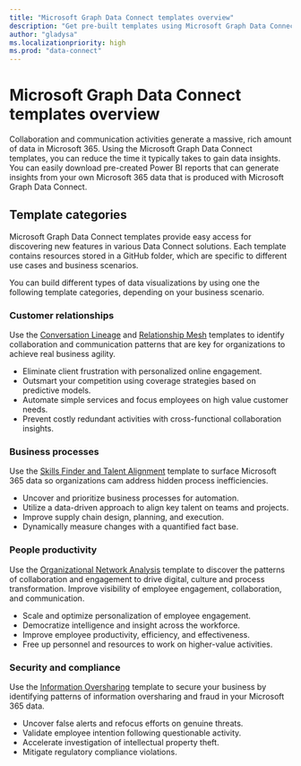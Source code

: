 ```yaml
---
title: "Microsoft Graph Data Connect templates overview"
description: "Get pre-built templates using Microsoft Graph Data Connect."
author: "gladysa"
ms.localizationpriority: high
ms.prod: "data-connect"
---
```


# Microsoft Graph Data Connect templates overview

Collaboration and communication activities generate a massive, rich amount of data in Microsoft 365. Using the Microsoft Graph Data Connect templates, you can reduce the time it typically takes to gain data insights. You can easily download pre-created Power BI reports that can generate insights from your own Microsoft 365 data that is produced with Microsoft Graph Data Connect.

## Template categories

Microsoft Graph Data Connect templates provide easy access for discovering new features in various Data Connect solutions. Each template contains resources stored in a GitHub folder, which are specific to different use cases and business scenarios.

You can build different types of data visualizations by using one the following template categories, depending on your business scenario.

### Customer relationships  

Use the [Conversation Lineage](data-connect-conversation-lineage-template.md) and [Relationship Mesh](data-connect-relationship-mesh-lineage-template.md) templates to identify collaboration and communication patterns that are key for organizations to achieve real business agility. 

- Eliminate client frustration with personalized online engagement.
- Outsmart your competition using coverage strategies based on predictive models. 
- Automate simple services and focus employees on high value customer needs.  
- Prevent costly redundant activities with cross-functional collaboration insights. 
 
### Business processes  

Use the [Skills Finder and Talent Alignment](data-connect-skills-finder-template.md) template to surface Microsoft 365 data so organizations cam address hidden process inefficiencies.  

- Uncover and prioritize business processes for automation. 
- Utilize a data-driven approach to align key talent on teams and projects. 
- Improve supply chain design, planning, and execution. 
- Dynamically measure changes with a quantified fact base. 

### People productivity 

Use the [Organizational Network Analysis](data-connect-organizational-network-template.,md) template to discover the patterns of collaboration and engagement to drive digital, culture and process transformation. Improve visibility of employee engagement, collaboration, and communication.  

- Scale and optimize personalization of employee engagement.  
- Democratize intelligence and insight across the workforce.  
- Improve employee productivity, efficiency, and effectiveness. 
- Free up personnel and resources to work on higher-value activities.  

### Security and compliance 

Use the [Information Oversharing](data-connect-information-oversharing-template.md) template to secure your business by identifying patterns of information oversharing and fraud in your Microsoft 365 data.  

- Uncover false alerts and refocus efforts on genuine threats.  
- Validate employee intention following questionable activity.  
- Accelerate investigation of intellectual property theft.  
- Mitigate regulatory compliance violations.  
